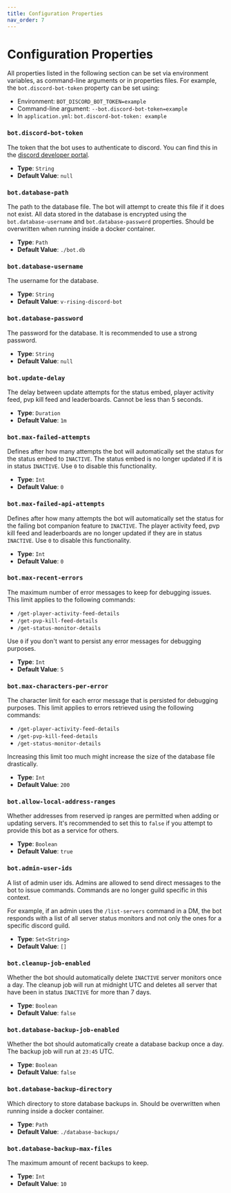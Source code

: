 ```yaml
---
title: Configuration Properties
nav_order: 7
---
```


# Configuration Properties

All properties listed in the following section can be set via environment variables, as command-line arguments or in properties files.
For example, the `bot.discord-bot-token` property can be set using:

* Environment: `BOT_DISCORD_BOT_TOKEN=example`
* Command-line argument: `--bot.discord-bot-token=example`
* In `application.yml`: `bot.discord-bot-token: example`

### `bot.discord-bot-token`

The token that the bot uses to authenticate to discord.
You can find this in the [discord developer portal](https://discord.com/developers/applications).

* **Type**: `String`
* **Default Value**: `null`

### `bot.database-path`

The path to the database file. The bot will attempt to create this file if it does not exist.
All data stored in the database is encrypted using the `bot.database-username` and `bot.database-password` properties.
Should be overwritten when running inside a docker container.

* **Type**: `Path`
* **Default Value**: `./bot.db`

### `bot.database-username`

The username for the database.

* **Type**: `String`
* **Default Value**: `v-rising-discord-bot`

### `bot.database-password`

The password for the database. It is recommended to use a strong password.

* **Type**: `String`
* **Default Value**: `null`

### `bot.update-delay`

The delay between update attempts for the status embed, player activity feed, pvp kill feed and leaderboards.
Cannot be less than 5 seconds.

* **Type**: `Duration`
* **Default Value**: `1m`

### `bot.max-failed-attempts`

Defines after how many attempts the bot will automatically set the status for the status embed to `INACTIVE`.
The status embed is no longer updated if it is in status `INACTIVE`.
Use `0` to disable this functionality.

* **Type**: `Int`
* **Default Value**: `0`

### `bot.max-failed-api-attempts`

Defines after how many attempts the bot will automatically set the status for the failing bot companion feature to `INACTIVE`.
The player activity feed, pvp kill feed and leaderboards are no longer updated if they are in status `INACTIVE`.
Use `0` to disable this functionality.

* **Type**: `Int`
* **Default Value**: `0`

### `bot.max-recent-errors`

The maximum number of error messages to keep for debugging issues.
This limit applies to the following commands:

* `/get-player-activity-feed-details`
* `/get-pvp-kill-feed-details`
* `/get-status-monitor-details`

Use `0` if you don't want to persist any error messages for debugging purposes.

* **Type**: `Int`
* **Default Value**: `5`

### `bot.max-characters-per-error`

The character limit for each error message that is persisted for debugging purposes.
This limit applies to errors retrieved using the following commands:

* `/get-player-activity-feed-details`
* `/get-pvp-kill-feed-details`
* `/get-status-monitor-details`

Increasing this limit too much might increase the size of the database file drastically.

* **Type**: `Int`
* **Default Value**: `200`

### `bot.allow-local-address-ranges`

Whether addresses from reserved ip ranges are permitted when adding or updating servers.
It's recommended to set this to `false` if you attempt to provide this bot as a service for others.

* **Type**: `Boolean`
* **Default Value**: `true`

### `bot.admin-user-ids`

A list of admin user ids.
Admins are allowed to send direct messages to the bot to issue commands.
Commands are no longer guild specific in this context.

For example, if an admin uses the `/list-servers` command in a DM, the bot responds
with a list of all server status monitors and not only the ones for a specific discord guild.

* **Type**: `Set<String>`
* **Default Value**: `[]`

### `bot.cleanup-job-enabled`

Whether the bot should automatically delete `INACTIVE` server monitors once a day.
The cleanup job will run at midnight UTC and deletes all server that have been in status `INACTIVE` for more than 7 days.

* **Type**: `Boolean`
* **Default Value**: `false`

### `bot.database-backup-job-enabled`

Whether the bot should automatically create a database backup once a day.
The backup job will run at `23:45` UTC.

* **Type**: `Boolean`
* **Default Value**: `false`

### `bot.database-backup-directory`

Which directory to store database backups in.
Should be overwritten when running inside a docker container.

* **Type**: `Path`
* **Default Value**: `./database-backups/`

### `bot.database-backup-max-files`

The maximum amount of recent backups to keep.

* **Type**: `Int`
* **Default Value**: `10`
